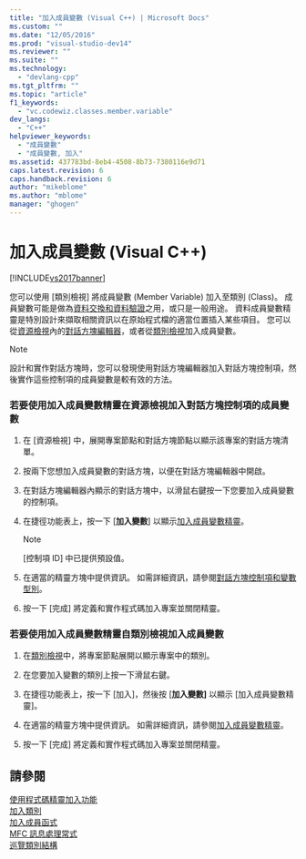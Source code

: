 ```yaml
---
title: "加入成員變數 (Visual C++) | Microsoft Docs"
ms.custom: ""
ms.date: "12/05/2016"
ms.prod: "visual-studio-dev14"
ms.reviewer: ""
ms.suite: ""
ms.technology: 
  - "devlang-cpp"
ms.tgt_pltfrm: ""
ms.topic: "article"
f1_keywords: 
  - "vc.codewiz.classes.member.variable"
dev_langs: 
  - "C++"
helpviewer_keywords: 
  - "成員變數"
  - "成員變數, 加入"
ms.assetid: 437783bd-8eb4-4508-8b73-7380116e9d71
caps.latest.revision: 6
caps.handback.revision: 6
author: "mikeblome"
ms.author: "mblome"
manager: "ghogen"
---
```

# 加入成員變數 (Visual C++)
[!INCLUDE[vs2017banner](../assembler/inline/includes/vs2017banner.md)]

您可以使用 \[類別檢視\] 將成員變數 \(Member Variable\) 加入至類別 \(Class\)。  成員變數可能是做為[資料交換和資料驗證](../mfc/dialog-data-exchange-and-validation.md)之用，或只是一般用途。  資料成員變數精靈是特別設計來擷取相關資訊以在原始程式檔的適當位置插入某些項目。  您可以從[資源檢視](../windows/resource-view-window.md)內的[對話方塊編輯器](../mfc/dialog-editor.md)，或者從[類別檢視](http://msdn.microsoft.com/zh-tw/8d7430a9-3e33-454c-a9e1-a85e3d2db925)加入成員變數。  
  
> [!NOTE]
>  設計和實作對話方塊時，您可以發現使用對話方塊編輯器加入對話方塊控制項，然後實作這些控制項的成員變數是較有效的方法。  
  
### 若要使用加入成員變數精靈在資源檢視加入對話方塊控制項的成員變數  
  
1.  在 \[資源檢視\] 中，展開專案節點和對話方塊節點以顯示該專案的對話方塊清單。  
  
2.  按兩下您想加入成員變數的對話方塊，以便在對話方塊編輯器中開啟。  
  
3.  在對話方塊編輯器內顯示的對話方塊中，以滑鼠右鍵按一下您要加入成員變數的控制項。  
  
4.  在捷徑功能表上，按一下 \[**加入變數**\] 以顯示[加入成員變數精靈](../ide/add-member-variable-wizard.md)。  
  
    > [!NOTE]
    >  \[控制項 ID\] 中已提供預設值。  
  
5.  在適當的精靈方塊中提供資訊。  如需詳細資訊，請參閱[對話方塊控制項和變數型別](../ide/dialog-box-controls-and-variable-types.md)。  
  
6.  按一下 \[完成\] 將定義和實作程式碼加入專案並關閉精靈。  
  
### 若要使用加入成員變數精靈自類別檢視加入成員變數  
  
1.  在[類別檢視](http://msdn.microsoft.com/zh-tw/8d7430a9-3e33-454c-a9e1-a85e3d2db925)中，將專案節點展開以顯示專案中的類別。  
  
2.  在您要加入變數的類別上按一下滑鼠右鍵。  
  
3.  在捷徑功能表上，按一下 \[加入\]，然後按 \[**加入變數\]** 以顯示 \[加入成員變數精靈\]。  
  
4.  在適當的精靈方塊中提供資訊。  如需詳細資訊，請參閱[加入成員變數精靈](../ide/add-member-variable-wizard.md)。  
  
5.  按一下 \[完成\] 將定義和實作程式碼加入專案並關閉精靈。  
  
## 請參閱  
 [使用程式碼精靈加入功能](../ide/adding-functionality-with-code-wizards-cpp.md)   
 [加入類別](../ide/adding-a-class-visual-cpp.md)   
 [加入成員函式](../ide/adding-a-member-function-visual-cpp.md)   
 [MFC 訊息處理常式](../mfc/reference/adding-an-mfc-message-handler.md)   
 [巡覽類別結構](../ide/navigating-the-class-structure-visual-cpp.md)